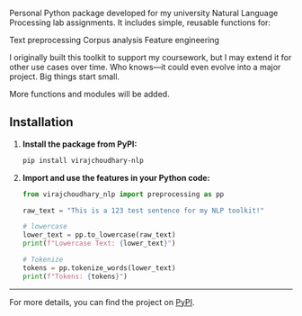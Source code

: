 Personal Python package developed for my university Natural Language Processing lab assignments.
It includes simple, reusable functions for:

Text preprocessing
Corpus analysis
Feature engineering

I originally built this toolkit to support my coursework, but I may extend it for other use cases over time. Who knows—it could even evolve into a major project. Big things start small.

More functions and modules will be added.

## Installation

1.  **Install the package from PyPI:**
    ```bash
    pip install virajchoudhary-nlp
    ```

2.  **Import and use the features in your Python code:**
    ```python
    from virajchoudhary_nlp import preprocessing as pp

    raw_text = "This is a 123 test sentence for my NLP toolkit!"

    # lowercase
    lower_text = pp.to_lowercase(raw_text)
    print(f"Lowercase Text: {lower_text}")

    # Tokenize
    tokens = pp.tokenize_words(lower_text)
    print(f"Tokens: {tokens}")
    ```

---

For more details, you can find the project on [PyPI](https://pypi.org/project/virajchoudhary-nlp/).
